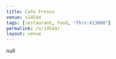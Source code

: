 ```yaml
---
title: Cafe Fresco
venue: v14544
tags: [restaurant, food, "fhrs:413808"]
permalink: /v/14544/
layout: venue
---
```

null